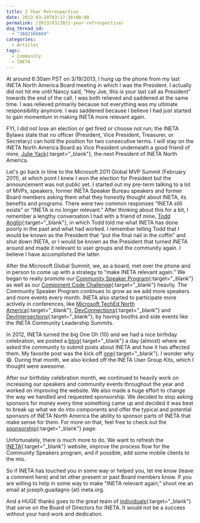 ```yaml
---
title: 2 Year Retrospective
date: 2013-03-20T03:17:36+00:00
permalink: /2013/03/20/2-year-retrospective/
dsq_thread_id:
  - "3682166604"
categories:
  - Articles
tags:
  - Community
  - INETA
---
```

At around 6:30am PST on 3/19/2013, I hung up the phone from my last INETA North America Board meeting in which I was the President. I actually did not hit me until Nancy said, “Hey Joe, this is your last call as President” towards the end of the call. I was both relieved and saddened at the same time. I was relieved primarily because not everything was my ultimate responsibility anymore. I was saddened because I believe I had just started to gain momentum in making INETA more relevant again.

FYI, I did not lose an election or get fired or choose not run; the INETA Bylaws state that no officer (President, Vice President, Treasurer, or Secretary) can hold the position for two consecutive terms. I will stay on the INETA North America Board as Vice President underneath a good friend of mine, [Julie Yack](https://www.julieyack.com/){:target="_blank"}, the next President of INETA North America.

Let's go back in time to the Microsoft 2011 Global MVP Summit (February 2011), at which point I knew I won the election for President but the announcement was not public yet. I started out my pre-term talking to a lot of MVPs, speakers, former INETA Speaker Bureau speakers and former Board members asking them what they honestly thought about INETA, its benefits and programs. There were two common responses “INETA still exists” or “INETA is no longer relevant.” After thinking about this for a bit, I remember a lengthy conversation I had with a friend of mine, [Todd Anglin](https://www.telerikwatch.com/){:target="_blank"}, in which Todd told me what INETA has done poorly in the past and what had worked. I remember telling Todd that I would be known as the President that “put the final nail in the coffin” and shut down INETA, or I would be known as the President that turned INETA around and made it relevant to user groups and the community again. I believe I have accomplished the latter.

After the Microsoft Global Summit, we, as a board, met over the phone and in person to come up with a strategy to “make INETA relevant again.” We began to really promote our [Community Speaker Program](https://ineta.org/speakers/){:target="_blank"} as well as our [Component Code Challenge](https://ineta.org/CodeChallenge/default.aspx){:target="_blank"} heavily. The Community Speaker Program continues to grow as we add more speakers and more events every month. INETA also started to participate more actively in conferences, like [Microsoft TechEd North America](https://northamerica.msteched.com/#fbid=rSTkKfmHoDj){:target="_blank"}, [DevConnections](https://devconnections.com/){:target="_blank"} and [DevIntersections](https://www.devintersection.com/?refer=JoeG){:target="_blank"}, by having booths and side events like the INETA Community Leadership Summits.

In 2012, INETA turned the big One Oh (10) and we had a nice birthday celebration, we posted a [blog](https://blog.ineta.org/2012/02/default.aspx){:target="_blank"} a day (almost) where we asked the community to submit posts about INETA and how it has affected them. My favorite post was the kick off [one](https://blog.ineta.org/post/INETA-10-Happy-Birthday-INETA.aspx){:target="_blank"}. I wonder why :smile:. During that month, we also kicked off the INETA User Group Kits, which I thought were awesome.

After our birthday celebration month, we continued to heavily work on increasing our speakers and community events throughout the year and worked on improving the website. We also made a huge effort to change the way we handled and requested sponsorship. We decided to stop asking sponsors for money every time something came up and decided it was best to break up what we do into components and offer the typical and potential sponsors of INETA North America the ability to sponsor parts of INETA that make sense for them. For more on that, feel free to check out the [sponsorship](https://ineta.org/Sponsors/ListSponsors.aspx){:target="_blank"} page.

Unfortunately, there is much more to do. We want to refresh the [INETA](https://www.ineta.org/){:target="_blank"} website, improve the process flow for the Community Speakers program, and if possible, add some mobile clients to the mix.

So if INETA has touched you in some way or helped you, let me know (leave a comment here) and let other present or past Board members know. If you are willing to help in some way to make “INETA relevant again,” shoot me an email at joseph.guadagno (at) ineta.org.

And a HUGE thanks goes to the great team of [individuals](https://ineta.org/BoardMember.aspx){:target="_blank"} that serve on the Board of Directors for INETA. It would not be a success without your hard work and dedication.
